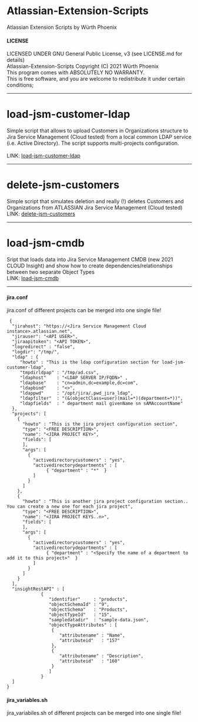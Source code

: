 # Atlassian-Extension-Scripts
Atlassian Extension Scripts by Würth Phoenix 

#### LICENSE

LICENSED UNDER GNU General Public License, v3  (see LICENSE.md for details)            
Atlassian-Extension-Scripts Copyright (C) 2021  Würth Phoenix                          
This program comes with ABSOLUTELY NO WARRANTY.                                        
This is free software, and you are welcome to redistribute it under certain conditions;

***

# load-jsm-customer-ldap 
Simple script that allows to upload Customers in Organizations structure to Jira Service Management (Cloud tested) from a local common LDAP service (i.e. Active Directory). The script supports multi-projects configuration. <br>
<br>
LINK:  [load-jsm-customer-ldap](https://github.com/WuerthPhoenix/Atlassian-Extension-Scripts/tree/main/load-jsm-customer-ldap "load-jsm-customer-ldap")

***

# delete-jsm-customers
Simple script that simulates deletion and really (!) deletes Customers and Organizations from ATLASSIAN Jira Service Management (Cloud tested) 
<br>
LINK:  [delete-jsm-customers](https://github.com/WuerthPhoenix/Atlassian-Extension-Scripts/blob/main/delete-jsm-customers "delete-jsm-customer")

***

# load-jsm-cmdb
Sript that loads data into Jira Service Management CMDB (new 2021 CLOUD Insight) and show how to create dependencies/relationships between two separate Object Types
<br>
LINK:  [load-jsm-cmdb](https://github.com/WuerthPhoenix/Atlassian-Extension-Scripts/blob/main/load-jsm-cmdb "load-jsm-cmdb")

***



#### jira.conf
jira.conf of different projects can be merged into one single file!
```
 {
  "jirahost": "https://<Jira Service Management Cloud instance>.atlassian.net",
  "jirauser": "<API USER>",
  "jiraapitoken": "<API TOKEN>",
  "logredirect" : "false",
  "logdir": "/tmp/",
  "ldap" : { 
     "howto" : "This is the ldap configuration section for load-jsm-customer-ldap",
     "tmpdirldpap" : "/tmp/ad.csv",
     "ldaphost"    : "<LDAP SERVER IP/FQDN>" ,
     "ldapbase"    : "cn=admin,dc=example,dc=com",
     "ldapbind"    : "<>",
     "ldappwd"     : "/opt/jira/.pwd_jira_ldap",
     "ldapfilter"  : "(&(objectClass=user)(mail=*)(department=*))",
     "ldapfields"  : " department mail givenName sn sAMAccountName"
  },
  "projects": [
    {
      "howto" : "This is the jira project configuration section",
      "type": "<FREE DESCRIPTION>",
      "name": "<JIRA PROJECT KEY>",
      "fields": [
      ],
      "args": [
        {
          "activedirectorycustomers" : "yes",
          "activedirectorydepartments" : [
               { "department" : "*"  }
          ]
        }
      ]
    },
    {
      "howto" : "This is another jira project configuration section.. You can create a new one for each jira project",
      "type": "<FREE DESCRIPTION>",
      "name": "<JIRA PROJECT KEYS..n>",
      "fields": [
      ],
      "args": [
        {
          "activedirectorycustomers" : "yes",
          "activedirectorydepartments" : [
               { "department" : "<Specify the name of a department to add it to this project>"  }
          ]
        }
      ]
    }
  ],
  "insightRestAPI" : [
             {
                "identifier"     : "products",
                "objectSchemaId" : "9",
                "objectSchema"   : "Products",
                "objectTypeId"   : "15",
                "sampledatadir"  : "sample-data.json",
                "objectTypeAttributes" : [
                 { 
                    "attributename" : "Name",
                    "attributeid"   : "157" 
                 },
                 { 
                    "attributename" : "Description",
                    "attributeid"   : "160" 
                 }
                ]
             }
  ]
}

```

#### jira_variables.sh
jira_variabiles.sh of different projects can be merged into one single file! 
